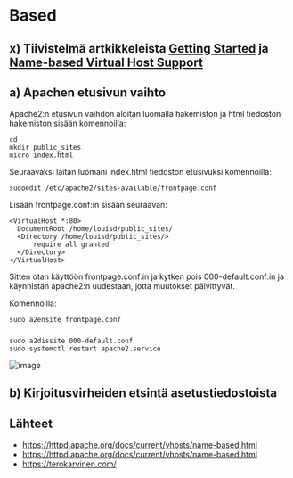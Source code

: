 # Based

## x) Tiivistelmä artkikkeleista [Getting Started](https://httpd.apache.org/docs/2.4/getting-started.html) ja [Name-based Virtual Host Support](https://httpd.apache.org/docs/current/vhosts/name-based.html)

## a) Apachen etusivun vaihto

Apache2:n etusivun vaihdon aloitan luomalla hakemiston ja html tiedoston hakemiston sisään komennoilla:

    cd
    mkdir public_sites
    micro index.html
    
Seuraavaksi laitan luomani index.html tiedoston etusivuksi komennoilla:

    sudoedit /etc/apache2/sites-available/frontpage.conf

Lisään frontpage.conf:in sisään seuraavan:

    <VirtualHost *:80>
      DocumentRoot /home/louisd/public_sites/
      <Directory /home/louisd/public_sites/>
          require all granted
      </Directory>
    </VirtualHost>

Sitten otan käyttöön frontpage.conf:in ja kytken pois 000-default.conf:in ja käynnistän apache2:n uudestaan, jotta muutokset päivittyvät.

Komennoilla:

    sudo a2ensite frontpage.conf

#####

    sudo a2dissite 000-default.conf
    sudo systemctl restart apache2.service


![image](https://user-images.githubusercontent.com/112497215/216816060-a356ad9d-cf14-44dd-bfd6-1335f7b0f115.png)



## b) Kirjoitusvirheiden etsintä asetustiedostoista

## Lähteet

 - https://httpd.apache.org/docs/current/vhosts/name-based.html
 - https://httpd.apache.org/docs/current/vhosts/name-based.html
 - https://terokarvinen.com/

